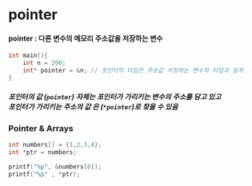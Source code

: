 # pointer
#### pointer : 다른 변수의 메모리 주소값을 저장하는 변수

```c
int main(){
	int n = 200;
	int* pointer = &n; // 포인터의 타입은 주솟값 저장하는 변수의 타입과 일치
}
```
##### 포인터의 값 (`pointer`) 자체는 포인터가 가리키는 변수의 주소를 담고 있고<br>포인터가 가리키는 주소의 값 은 (`*pointer`)로 찾을 수 있음

### Pointer & Arrays
```c
int numbers[] = {1,2,3,4};
int *ptr = numbers;

printf("%p", &numbers[0]);
printf("%p" , *ptr);
```